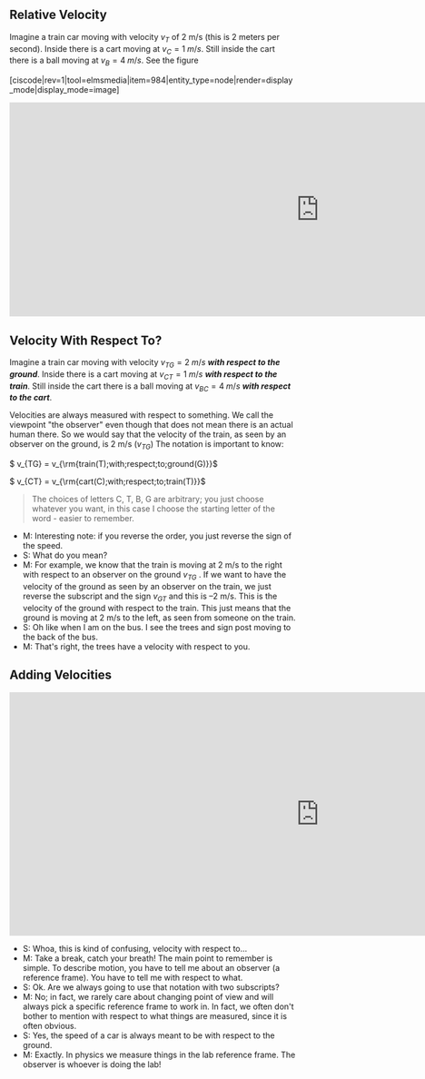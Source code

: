 ## Relative Velocity 

Imagine a train car moving with velocity $v_T$ of 2 m/s (this is 2 meters per second). Inside there is a cart moving at $v_C = 1\;m/s$. Still inside the cart there is a ball moving at $v_B= 4\;m/s$. See the figure

[ciscode|rev=1|tool=elmsmedia|item=984|entity_type=node|render=display_mode|display_mode=image]

<iframe src="https://h5p.org/h5p/embed/82363" width="1090" height="377" frameborder="0" allowfullscreen="allowfullscreen"></iframe><script src="https://h5p.org/sites/all/modules/h5p/library/js/h5p-resizer.js" charset="UTF-8"></script>
 
## Velocity With Respect To? 

Imagine a train car moving with velocity $v_{TG}= 2\;m/s$ **_with respect to the ground_**. Inside there is a cart moving at $v_{CT} = 1\;m/s$ **_with respect to the train_**. Still inside the cart there is a ball moving at $v_{BC}= 4\;m/s$ **_with respect to the cart_**.

Velocities are always measured with respect to something. We call the viewpoint "the observer" even though that does not mean there is an actual human there. So we would say that the velocity of the train, as seen by an observer on the ground, is 2 m/s ($v_{TG}$) The notation is important to know:

$ v_{TG} = v_{\rm{train(T)\;with\;respect\;to\;ground(G)}}$

$ v_{CT} = v_{\rm{cart(C)\;with\;respect\;to\;train(T)}}$

> The choices of letters C, T, B, G are arbitrary; you just choose whatever you want, in this case I choose the starting letter of the word - easier to remember.

- M: Interesting note: if you reverse the order, you just reverse the sign of the speed.
- S: What do you mean?
- M: For example, we know that the train is moving at 2 m/s to the right with respect to an observer on the ground $v_{TG}$ . If we want to have the velocity of the ground as seen by an observer on the train, we just reverse the subscript and the sign $v_{GT}$ and this is –2 m/s. This is the velocity of the ground with respect to the train. This just means that the ground is moving at 2 m/s to the left, as seen from someone on the train.
- S: Oh like when I am on the bus. I see the trees and sign post moving to the back of the bus.
- M: That's right, the trees have a velocity with respect to you.

## Adding Velocities


<iframe src="https://h5p.org/h5p/embed/82368" width="1090" height="429" frameborder="0" allowfullscreen="allowfullscreen"></iframe><script src="https://h5p.org/sites/all/modules/h5p/library/js/h5p-resizer.js" charset="UTF-8"></script>
 
- S: Whoa, this is kind of confusing, velocity with respect to...
- M: Take a break, catch your breath! The main point to remember is simple. To describe motion, you have to tell me about an observer (a reference frame). You have to tell me with respect to what.
- S: Ok. Are we always going to use that notation with two subscripts?
- M: No; in fact, we rarely care about changing point of view and will always pick a specific reference frame to work in. In fact, we often don't bother to mention with respect to what things are measured, since it is often obvious.
- S: Yes, the speed of a car is always meant to be with respect to the ground.
- M: Exactly. In physics we measure things in the lab reference frame. The observer is whoever is doing the lab!